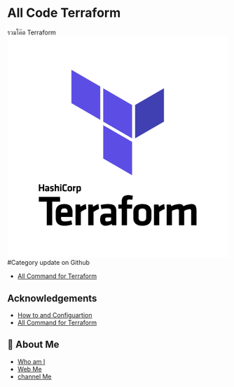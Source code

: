 # All Code Terraform
รวมโค๊ต Terraform
![Logo](https://github.com/DekBaCom/Terraform/blob/main/img/terraform-logo.png)
#Category update on Github
 - [All Command for Terraform](https://github.com/DekBaCom/Terraform/blob/main/Command.md)
 
## Acknowledgements
 - [How to and Configuartion](https://github.com/DekBaCom/Terraform/blob/main/Configuration.md)
 - [All Command for Terraform](https://github.com/DekBaCom/Terraform/blob/main/Command.md)

## 🚀 About Me
 - [Who am I ](https://www.linkedin.com/in/abdulloh-etaeluengoh/)
 - [Web Me ](https://www.ilikeit.info/)
 - [channel Me](https://www.youtube.com/channel/UCheGj_chcxeMB2B3Wa55VRg)

